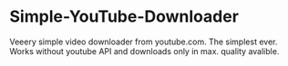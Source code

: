 # Simple-YouTube-Downloader
Veeery simple video downloader from youtube.com.
The simplest ever.
Works without youtube API and downloads only in max. quality avalible.
